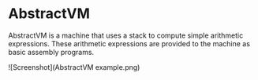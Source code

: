 # AbstractVM

AbstractVM is a machine that uses a stack to compute simple arithmetic expressions.
These arithmetic expressions are provided to the machine as basic assembly programs.

![Screenshot](AbstractVM example.png)
